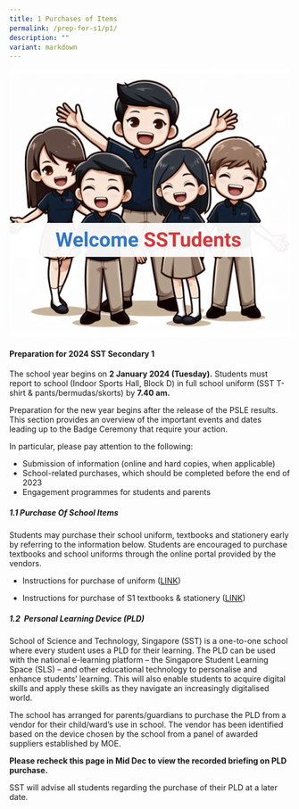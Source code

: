 ```yaml
---
title: 1 Purchases of Items
permalink: /prep-for-s1/p1/
description: ""
variant: markdown
---
```

![](/images/2024_Welcome_Pic.png)

#### Preparation for 2024 SST Secondary 1

The school year begins on **2 January 2024 (Tuesday).** Students must report to school (Indoor Sports Hall, Block D) in full school uniform (SST T-shirt & pants/bermudas/skorts) by **7.40 am.**

Preparation for the new year begins after the release of the PSLE results. This section provides an overview of the important events and dates leading up to the Badge Ceremony that require your action.

In particular, please pay attention to the following:
* Submission of information (online and hard copies, when applicable)
* School-related purchases, which should be completed before the end of 2023
* Engagement programmes for students and parents




##### 1.1 Purchase Of School Items

Students may purchase their school uniform, textbooks and stationery early by referring to the information below. Students are encouraged to purchase textbooks and school uniforms through the online portal provided by the vendors.

*   Instructions for purchase of uniform  ([LINK](/files/Preparation%20for%20S1/sst%20sale%20schedule%20ey23%20.pdf))
    
*   Instructions for purchase of S1 textbooks & stationery ([LINK](/files/Preparation%20for%20S1/school%20of%20science%20&%20technology%20booklist%202024%203rd%20draft%20revised%20sec%201.pdf))
   
##### 1.2  Personal Learning Device (PLD)

School of Science and Technology, Singapore (SST) is a one-to-one school where every student uses a PLD for their learning. The PLD can be used with the national e-learning platform – the Singapore Student Learning Space (SLS) – and other educational technology to personalise and enhance students’ learning. This will also enable students to acquire digital skills and apply these skills as they navigate an increasingly digitalised world.

The school has arranged for parents/guardians to purchase the PLD from a vendor for their child/ward’s use in school. The vendor has been identified based on the device chosen by the school from a panel of awarded suppliers established by MOE. 

**Please recheck this page in Mid Dec to view the recorded briefing on PLD purchase.**

SST will advise all students regarding the purchase of their PLD at a later date.